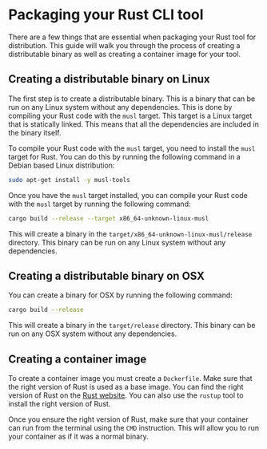 # Packaging your Rust CLI tool

There are a few things that are essential when packaging your Rust tool for distribution. This guide will walk you through the process of creating a distributable binary as well as creating a container image for your tool.

## Creating a distributable binary on Linux

The first step is to create a distributable binary. This is a binary that can be run on any Linux system without any dependencies. This is done by compiling your Rust code with the `musl` target. This target is a Linux target that is statically linked. This means that all the dependencies are included in the binary itself.

To compile your Rust code with the `musl` target, you need to install the `musl` target for Rust. You can do this by running the following command in a Debian based Linux distribution:

```bash
sudo apt-get install -y musl-tools
```

Once you have the `musl` target installed, you can compile your Rust code with the `musl` target by running the following command:

```bash
cargo build --release --target x86_64-unknown-linux-musl
```

This will create a binary in the `target/x86_64-unknown-linux-musl/release` directory. This binary can be run on any Linux system without any dependencies.

## Creating a distributable binary on OSX

You can create a binary for OSX by running the following command:

```bash
cargo build --release
```

This will create a binary in the `target/release` directory. This binary can be run on any OSX system without any dependencies.

## Creating a container image

To create a container image you must create a `Dockerfile`. Make sure that the right version of Rust is used as a base image. You can find the right version of Rust on the [Rust website](https://www.rust-lang.org/tools/install). You can also use the `rustup` tool to install the right version of Rust.

Once you ensure the right version of Rust, make sure that your container can run from the terminal using the `CMD` instruction. This will allow you to run your container as if it was a normal binary.